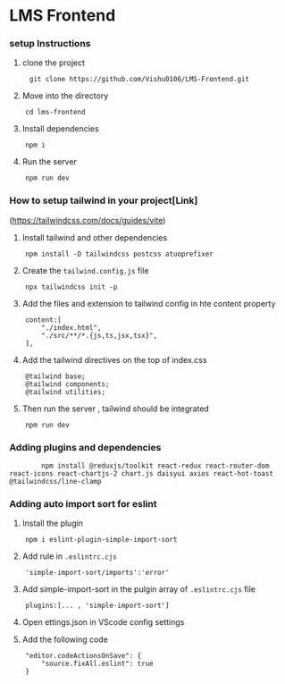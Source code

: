 # LMS Frontend

### setup Instructions

1. clone the project

```
     git clone https://github.com/Vishu0106/LMS-Frontend.git
```
2. Move into the directory

```
    cd lms-frontend
```
3. Install dependencies

```
    npm i
```
4. Run the server

```
    npm run dev
```

### How to setup tailwind in your project[Link]
(https://tailwindcss.com/docs/guides/vite)

1. Install tailwind and other dependencies

```
    npm install -D tailwindcss postcss atuoprefixer
```

2. Create the `tailwind.config.js` file

```
    npx tailwindcss init -p
```

3. Add the files and extension to tailwind config in hte content property

```
    content:[
        "./index.html",
        "./src/**/*.{js,ts,jsx,tsx}",
    ],
```
4. Add the tailwind directives on the top of index.css

```
    @tailwind base;
    @tailwind components;
    @tailwind utilities;
```
5. Then run the server , tailwind should be integrated

```
    npm run dev
```

### Adding plugins and dependencies

```
        npm install @reduxjs/toolkit react-redux react-router-dom react-icons react-chartjs-2 chart.js daisyui axios react-hot-toast @tailwindcss/line-clamp
```

### Adding auto import sort for eslint

1. Install the plugin
```
    npm i eslint-plugin-simple-import-sort
```

2. Add rule in `.eslintrc.cjs`

```
    'simple-import-sort/imports':'error'
```

3. Add simple-import-sort in the pulgin array of `.eslintrc.cjs` file 
```
    plugins:[... , 'simple-import-sort']
```
4. Open ettings.json in VScode config settings

5. Add the following code
```
    "editor.codeActionsOnSave": {
        "source.fixAll.eslint": true 
    }
```